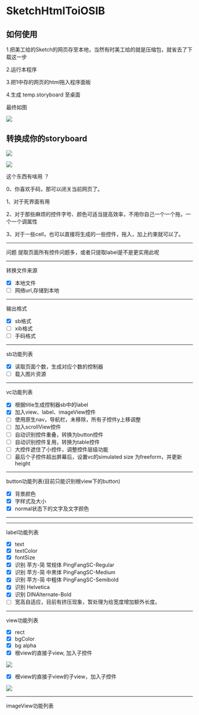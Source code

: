 # SketchHtmlToiOSIB
## 如何使用
1.把美工给的Sketch的网页存至本地，当然有时美工给的就是压缩包，就省去了下载这一步

2.运行本程序

3.把1中存的网页的html拖入程序面板

4.生成 temp.storyboard 至桌面

最终如图

![](fastUse.png)



## 转换成你的storyboard
![](SketchPage.png)

![](SbPage.png)

这个东西有啥用 ？

0、你喜欢手码，那可以闭关当前网页了。

1、对于死界面有用

2、对于那些麻烦的控件字号、颜色可适当提高效率，不用你自己一个一个拖，一个一个调属性

3、对于一些cell，也可以直接将生成的一些控件，拖入，加上约束就可以了。

***
问题
提取页面所有控件问题多，或者只提取label是不是更实用此呢
***
转换文件来源
- [x] 本地文件
- [ ] 网络url,存储到本地
***
输出格式
- [x] sb格式
- [ ] xib格式
- [ ] 手码格式
***
sb功能列表
- [x] 读取页面个数，生成对应个数的控制器
- [ ] 载入图片资源
***
vc功能列表
- [x] 根据title生成控制器sb中的label
- [x] 加入view、label、imageView控件
- [ ] 使用原生nav，导航栏，未移除，所有子控件y上移调整
- [ ] 加入scrollView控件
- [ ] 自动识别控件重叠，转换为button控件
- [ ] 自动识别控件复用，转换为table控件
- [ ] 大控件遮住了小控件，调整控件层级功能
- [ ] 最后个子控件超出屏幕后，设置vc的simulated size 为freeform，并更新height
***
button功能列表(目前只能识别根view下的button)
- [x] 背景颜色
- [x] 字样式及大小
- [x] normal状态下的文字及文字颜色
***
***
label功能列表
- [x] text
- [x] textColor
- [x] fontSize
- [x] 识别 苹方-简 常规体  PingFangSC-Regular
- [x] 识别 苹方-简 中黑体  PingFangSC-Medium
- [x] 识别 苹方-简 中粗体  PingFangSC-Semibold
- [x] 识别 Helvetica
- [x] 识别 DINAlternate-Bold
- [ ] 宽高自适应，目前有挤压现象，暂处理为给宽度增加额外长度。
***
view功能列表
- [x] rect
- [x] bgColor
- [x] bg alpha
- [x] 根view的直接子view, 加入子控件

![](contain1.png)

- [x] 根view的直接子view的子view，加入子控件

![](contain2.png)

***
imageView功能列表

